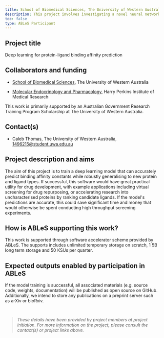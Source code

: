 ```yaml
---
title: School of Biomedical Sciences, The University of Western Australia.
description: This project involves investigating a novel neural network architecture for predicting protein-ligand binding affinity constants with potentially improved accuracy and generalisation compared to previous methods.
toc: false
type: ABLeS Participant
---
```


## Project title

Deep learning for protein-ligand binding affinity prediction

## Collaborators and funding

- [School of Biomedical Sciences](https://www.uwa.edu.au/schools/biomedical-sciences), The University of Western Australia

- [Molecular Endocrinology and Pharmacology](https://perkins.org.au/research/labs/cmm-program/molecular-endocrinology-and-pharmacology-overview/), Harry Perkins Institute of Medical Research

This work is primarily supported by an Australian Government Research Training Program Scholarship at The University of Western Australia.

## Contact(s)

- Caleb Thomas, The University of Western Australia, <1496215@student.uwa.edu.au>

## Project description and aims

The aim of this project is to train a deep learning model that can accurately predict binding affinity constants while robustly generalising to new protein and ligand types. If successful, this software would have great practical utility for drug development, with example applications including virtual screening for drug repurposing, or accelerating research into uncharacterised proteins by ranking candidate ligands. If the model's predictions are accurate, this could save significant time and money that would otherwise be spent conducting high throughput screening experiments.

## How is ABLeS supporting this work?

This work is supported through software accelerator scheme provided by ABLeS. The supports includes unlimited temporary storage on scratch, 1 5B long term storage and 50 KSUs per quarter.

## Expected outputs enabled by participation in ABLeS

If the model training is successful, all associated materials (e.g. source code, weights, documentation) will be published as open source on GitHub. Additionally, we intend to store any publications on a preprint server such as arXiv or bioRxiv.

<br/>

> _These details have been provided by project members at project initiation. For more information on the project, please consult the contact(s) or project links above._
